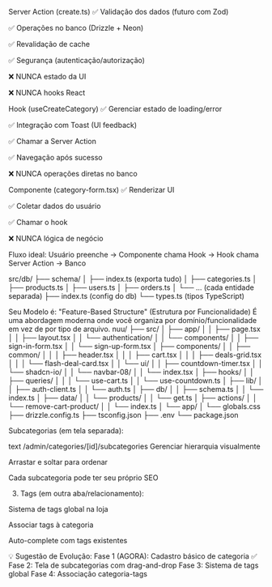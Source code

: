 Server Action (create.ts)
✅ Validação dos dados (futuro com Zod)

✅ Operações no banco (Drizzle + Neon)

✅ Revalidação de cache

✅ Segurança (autenticação/autorização)

❌ NUNCA estado da UI

❌ NUNCA hooks React

Hook (useCreateCategory)
✅ Gerenciar estado de loading/error

✅ Integração com Toast (UI feedback)

✅ Chamar a Server Action

✅ Navegação após sucesso

❌ NUNCA operações diretas no banco

Componente (category-form.tsx)
✅ Renderizar UI

✅ Coletar dados do usuário

✅ Chamar o hook

❌ NUNCA lógica de negócio

Fluxo ideal:
Usuário preenche → Componente chama Hook → Hook chama Server Action → Banco




src/db/
├── schema/
│   ├── index.ts (exporta tudo)
│   ├── categories.ts
│   ├── products.ts
│   ├── users.ts
│   ├── orders.ts
│   └── ... (cada entidade separada)
├── index.ts (config do db)
└── types.ts (tipos TypeScript)


Seu Modelo é: "Feature-Based Structure" (Estrutura por Funcionalidade)
É uma abordagem moderna onde você organiza por domínio/funcionalidade em vez de por tipo de arquivo.
nuu/
├── src/
│   ├── app/
│   │   ├── page.tsx
│   │   ├── layout.tsx
│   │   └── authentication/
│   │       └── components/
│   │           ├── sign-in-form.tsx
│   │           └── sign-up-form.tsx
│   ├── components/
│   │   ├── common/
│   │   │   ├── header.tsx
│   │   │   ├── cart.tsx
│   │   │   ├── deals-grid.tsx
│   │   │   └── flash-deal-card.tsx
│   │   └── ui/
│   │       ├── countdown-timer.tsx
│   │       └── shadcn-io/
│   │           └── navbar-08/
│   │               └── index.tsx
│   ├── hooks/
│   │   ├── queries/
│   │   │   └── use-cart.ts
│   │   └── use-countdown.ts
│   ├── lib/
│   │   ├── auth-client.ts
│   │   └── auth.ts
│   ├── db/
│   │   ├── schema.ts
│   │   └── index.ts
│   ├── data/
│   │   └── products/
│   │       └── get.ts
│   ├── actions/
│   │   └── remove-cart-product/
│   │       └── index.ts
│   └── app/
│       └── globals.css
├── drizzle.config.ts
├── tsconfig.json
├── .env
└── package.json





Subcategorias (em tela separada):

text
/admin/categories/[id]/subcategories
Gerenciar hierarquia visualmente

Arrastar e soltar para ordenar

Cada subcategoria pode ter seu próprio SEO

3. Tags (em outra aba/relacionamento):

Sistema de tags global na loja

Associar tags à categoria

Auto-complete com tags existentes

💡 Sugestão de Evolução:
Fase 1 (AGORA): Cadastro básico de categoria ✅
Fase 2: Tela de subcategorias com drag-and-drop
Fase 3: Sistema de tags global
Fase 4: Associação categoria-tags


